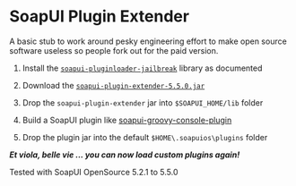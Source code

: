 # SoapUI Plugin Extender

A basic stub to work around pesky engineering effort to make open source software useless so people fork out for the paid version.

1. Install the [`soapui-pluginloader-jailbreak`](https://github.com/bithustler/soapui-pluginloader-jailbreak) library as documented

2. Download the [`soapui-plugin-extender-5.5.0.jar`](https://github.com/bithustler/soapui-plugin-extender/releases/download/v5.5.0/soapui-plugin-extender-5.5.0.jar)

4. Drop the `soapui-plugin-extender` jar into `$SOAPUI_HOME/lib` folder

5. Build a SoapUI plugin like [soapui-groovy-console-plugin](https://github.com/olensmar/soapui-groovy-console-plugin)

6. Drop the plugin jar into the default `$HOME\.soapuios\plugins` folder

  **_Et viola, belle vie ... you can now load custom plugins again!_**

Tested with SoapUI OpenSource 5.2.1 to 5.5.0
